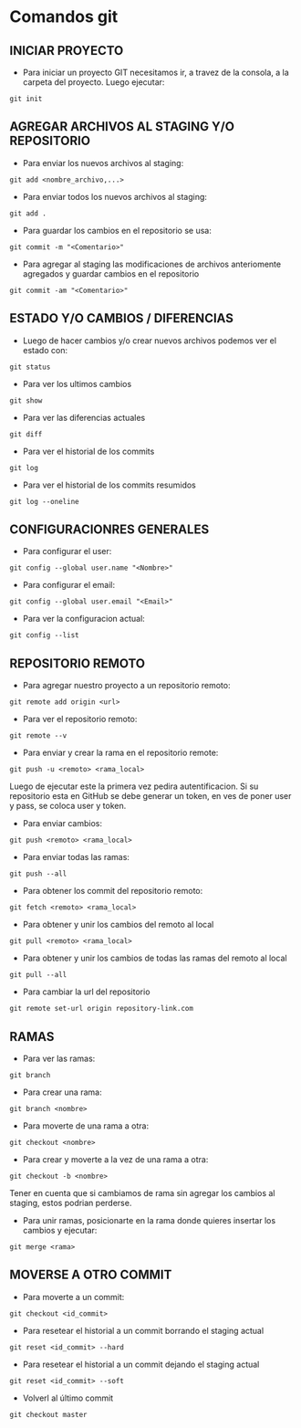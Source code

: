 # Comandos git


## INICIAR PROYECTO 
 
* Para iniciar un proyecto GIT necesitamos ir, a travez de la consola, a la carpeta del proyecto. Luego ejecutar:
``` 
git init
```


## AGREGAR ARCHIVOS AL STAGING Y/O REPOSITORIO
 
* Para enviar los nuevos archivos al staging:
``` 
git add <nombre_archivo,...>
```

* Para enviar todos los nuevos archivos al staging:
```
git add .
```

* Para guardar los cambios en el repositorio se usa:
```
git commit -m "<Comentario>"
```

* Para agregar al staging las modificaciones de archivos anteriomente agregados y guardar cambios en el repositorio
```
git commit -am "<Comentario>"
```

## ESTADO Y/O CAMBIOS / DIFERENCIAS 
 
* Luego de hacer cambios y/o crear nuevos archivos podemos ver el estado con:
```
git status
```
	
* Para ver los ultimos cambios
```
git show
```
	
* Para ver las diferencias actuales
```
git diff
```

* Para ver el historial de los commits
```
git log
```

* Para ver el historial de los commits resumidos
```
git log --oneline
```

	
## CONFIGURACIONRES GENERALES

* Para configurar el user:
```
git config --global user.name "<Nombre>"
```

* Para configurar el email:
```
git config --global user.email "<Email>"
```

* Para ver la configuracion actual:
```
git config --list
```


## REPOSITORIO REMOTO

* Para agregar nuestro proyecto a un repositorio remoto:
```
git remote add origin <url>
```

* Para ver el repositorio remoto:
```
git remote --v
```

* Para enviar y crear la rama en el repositorio remote:
```
git push -u <remoto> <rama_local>
```

Luego de ejecutar este la primera vez pedira autentificacion.
Si su repositorio esta en GitHub se debe generar un token, en ves de poner user y pass, se coloca user y token.

* Para enviar cambios:
```
git push <remoto> <rama_local>
```

* Para enviar todas las ramas:
```
git push --all
```

* Para obtener los commit del repositorio remoto:
```
git fetch <remoto> <rama_local>
```

* Para obtener y unir los cambios del remoto al local
```
git pull <remoto> <rama_local>
```

* Para obtener y unir los cambios de todas las ramas del remoto al local
```
git pull --all
```

* Para cambiar la url del repositorio
```
git remote set-url origin repository-link.com
```


 ## RAMAS

* Para ver las ramas:
```
git branch
```

* Para crear una rama: 
```
git branch <nombre>
```

* Para moverte de una rama a otra:
```
git checkout <nombre>
```

* Para crear y moverte a la vez de una rama a otra:
```
git checkout -b <nombre>
```

Tener en cuenta que si cambiamos de rama sin agregar los cambios al staging, estos podrian perderse.

* Para unir ramas, posicionarte en la rama donde quieres insertar los cambios y ejecutar:
```
git merge <rama>
```


 ## MOVERSE A OTRO COMMIT

* Para moverte a un commit:
```
git checkout <id_commit>
```

* Para resetear el historial a un commit borrando el staging actual
```
git reset <id_commit> --hard
```


* Para resetear el historial a un commit dejando el staging actual
```
git reset <id_commit> --soft
```

* Volverl al último commit 
```
git checkout master  
```
 

